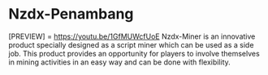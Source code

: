 # Nzdx-Penambang
[PREVIEW] = https://youtu.be/1GfMUWcfUoE
Nzdx-Miner is an innovative product specially designed as a script miner which can be used as a side job. This product provides an opportunity for players to involve themselves in mining activities in an easy way and can be done with flexibility.
